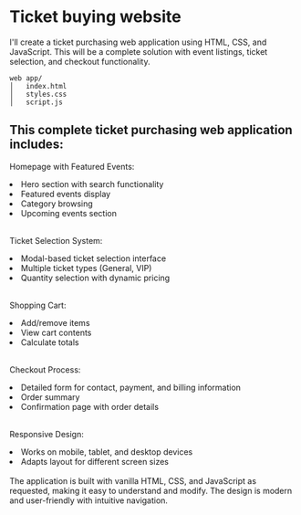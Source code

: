 <h1>Ticket buying website</h1>
<p>I'll create a ticket purchasing web application using HTML, CSS, and JavaScript. This will be a complete solution with event listings, ticket selection, and checkout functionality.</p>

```
web app/
│   index.html
│   styles.css
│   script.js
```

<h2>This complete ticket purchasing web application includes:</h2>
<p>Homepage with Featured Events:</p>
<li>Hero section with search functionality</li>
<li>Featured events display</li>
<li>Category browsing</li>
<li>Upcoming events section</li>
<br>
<p>Ticket Selection System:</p>
<li>Modal-based ticket selection interface</li>
<li>Multiple ticket types (General, VIP)</li>
<li>Quantity selection with dynamic pricing</li>
<br>
<p>Shopping Cart:</p>
<li>Add/remove items</li>
<li>View cart contents</li>
<li>Calculate totals</li>
<br>
<p>Checkout Process:</p>
<li>Detailed form for contact, payment, and billing information</li>
<li>Order summary</li>
<li>Confirmation page with order details</li>
<br>
<p>Responsive Design:</p>
<li>Works on mobile, tablet, and desktop devices</li>
<li>Adapts layout for different screen sizes</li>
<br>
<span>The application is built with vanilla HTML, CSS, and JavaScript as requested, making it easy to understand and modify. The design is modern and user-friendly with intuitive navigation.</span>
